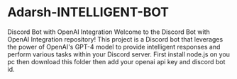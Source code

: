 # Adarsh-INTELLIGENT-BOT
Discord Bot with OpenAI Integration Welcome to the Discord Bot with OpenAI Integration repository! This project is a Discord bot that leverages the power of OpenAI's GPT-4 model to provide intelligent responses and perform various tasks within your Discord server.
First install node.js on you pc then download this folder then add your openai api key and discord bot id.

